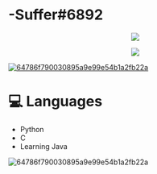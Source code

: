 # -Suffer#6892
<p align="center">
<img src= "https://i.imgur.com/1PMkPqx.jpg">
</p>

<p align="center">
<a href="https://dsc.bio/357272892771270656">
  <img src="https://lanyard.cnrad.dev/api/357272892771270656?" /
theme=light&bg=9ecf80&animated=true&hideDiscrim=true&borderRadius=30px&idleMessage=Probably%20doing%20something%20else..." />

<p align="center">
  
![64786f790030895a9e99e54b1a2fb22a](https://i.imgur.com/qtfZIQV.gif)


</a>

# 💻 Languages

- Python
- C
- Learning Java

![64786f790030895a9e99e54b1a2fb22a](https://i.imgur.com/MT400ws.jpg)
